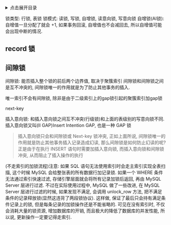 <details>
<summary>点击展开目录</summary>
<!-- TOC -->

- [record 锁](#record-锁)
- [间隙锁](#间隙锁)

<!-- /TOC -->
</details>

锁类型: 行锁, 表锁
锁模式: 读锁, 写锁, 自增锁, 读意向锁, 写意向锁
自增锁(AI锁): 自增值一旦分配了就会 +1, 如果事务回滚, 自增值也不会减回去, 所以自增值可能会出现中断的情况.

## record 锁

## 间隙锁

间隙锁: 能否插入整个锁的前后两个边界值, 取决于聚簇索引
间隙锁和间隙锁之间是互不冲突的, 间隙锁唯一的作用就是为了防止其他事务的插入.

唯一索引不会有间隙锁, 除非是由于二级索引上的gap锁引起的聚簇索引加gap锁

next-key



插入意向锁: 和插入意向锁之间互不冲突(行级锁)和上面的表级别的写意向锁不同.
插入意向锁又叫(II GAP)Insert Intention GAP, 也是一种 GAP 锁

> 插入意向锁只会和间隙锁或 Next-key 锁冲突, 正如上面所说, 间隙锁唯一的作用就是防止其他事务插入记录造成幻读, 那么间隙锁是如何防止幻读的呢? 正是由于在执行 INSERT 语句时需要加插入意向锁, 而插入意向锁和间隙锁冲突, 从而阻止了插入操作的执行

(不走索引的加锁流程)注意: 如果 SQL 语句无法使用索引时会走主索引实现全表扫描, 这个时候 MySQL 会给整张表的所有数据行加记录锁.
如果一个 WHERE 条件无法通过索引快速过滤, 存储引擎层面就会将所有记录加锁后返回, 再由 MySQL Server 层进行过滤.
不过在实际使用过程中, MySQL 做了一些改进, 在 MySQL Server 层进行过滤的时候, 如果发现不满足, 会调用 unlock_row 方法, 把不满足条件的记录释放锁(显然这违背了两段锁协议).
这样做, 保证了最后只会持有满足条件记录上的锁, 但是每条记录的加锁操作还是不能省略的.
可见在没有索引时, 不仅会消耗大量的锁资源, 增加数据库的开销, 而且极大的降低了数据库的并发性能, 所以说, 更新操作一定要记得走索引.
